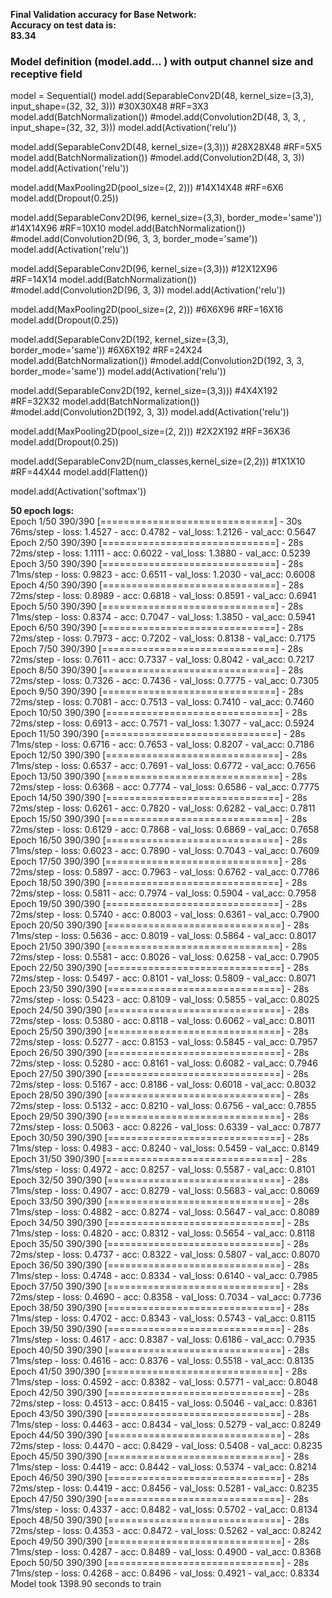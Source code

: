 <b>Final Validation accuracy for Base Network:<br>
Accuracy on test data is:</b> <br>
<b>83.34</b>

<h3>Model definition (model.add... ) with output channel size and receptive field</h3>

model = Sequential()
model.add(SeparableConv2D(48, kernel_size=(3,3), input_shape=(32, 32, 3))) #30X30X48 #RF=3X3
model.add(BatchNormalization())
#model.add(Convolution2D(48, 3, 3, , input_shape=(32, 32, 3)))
model.add(Activation('relu'))

model.add(SeparableConv2D(48, kernel_size=(3,3))) #28X28X48 #RF=5X5
model.add(BatchNormalization())
#model.add(Convolution2D(48, 3, 3))
model.add(Activation('relu'))

model.add(MaxPooling2D(pool_size=(2, 2))) #14X14X48 #RF=6X6
model.add(Dropout(0.25))

model.add(SeparableConv2D(96, kernel_size=(3,3), border_mode='same')) #14X14X96 #RF=10X10
model.add(BatchNormalization())
#model.add(Convolution2D(96, 3, 3, border_mode='same'))
model.add(Activation('relu'))

model.add(SeparableConv2D(96, kernel_size=(3,3))) #12X12X96 #RF=14X14
model.add(BatchNormalization())
#model.add(Convolution2D(96, 3, 3))
model.add(Activation('relu'))


model.add(MaxPooling2D(pool_size=(2, 2))) #6X6X96 #RF=16X16
model.add(Dropout(0.25))

model.add(SeparableConv2D(192, kernel_size=(3,3), border_mode='same')) #6X6X192 #RF=24X24
model.add(BatchNormalization())
#model.add(Convolution2D(192, 3, 3, border_mode='same'))
model.add(Activation('relu'))

model.add(SeparableConv2D(192, kernel_size=(3,3))) #4X4X192 #RF=32X32
model.add(BatchNormalization())
#model.add(Convolution2D(192, 3, 3))
model.add(Activation('relu'))

model.add(MaxPooling2D(pool_size=(2, 2))) #2X2X192 #RF=36X36
model.add(Dropout(0.25))

model.add(SeparableConv2D(num_classes,kernel_size=(2,2))) #1X1X10 #RF=44X44
model.add(Flatten())

model.add(Activation('softmax'))

<b>50 epoch logs:</b> </br>
Epoch 1/50
390/390 [==============================] - 30s 76ms/step - loss: 1.4527 - acc: 0.4782 - val_loss: 1.2126 - val_acc: 0.5647
Epoch 2/50
390/390 [==============================] - 28s 72ms/step - loss: 1.1111 - acc: 0.6022 - val_loss: 1.3880 - val_acc: 0.5239
Epoch 3/50
390/390 [==============================] - 28s 71ms/step - loss: 0.9823 - acc: 0.6511 - val_loss: 1.2030 - val_acc: 0.6008
Epoch 4/50
390/390 [==============================] - 28s 72ms/step - loss: 0.8989 - acc: 0.6818 - val_loss: 0.8591 - val_acc: 0.6941
Epoch 5/50
390/390 [==============================] - 28s 71ms/step - loss: 0.8374 - acc: 0.7047 - val_loss: 1.3850 - val_acc: 0.5941
Epoch 6/50
390/390 [==============================] - 28s 72ms/step - loss: 0.7973 - acc: 0.7202 - val_loss: 0.8138 - val_acc: 0.7175
Epoch 7/50
390/390 [==============================] - 28s 72ms/step - loss: 0.7611 - acc: 0.7337 - val_loss: 0.8042 - val_acc: 0.7217
Epoch 8/50
390/390 [==============================] - 28s 72ms/step - loss: 0.7326 - acc: 0.7436 - val_loss: 0.7775 - val_acc: 0.7305
Epoch 9/50
390/390 [==============================] - 28s 72ms/step - loss: 0.7081 - acc: 0.7513 - val_loss: 0.7410 - val_acc: 0.7460
Epoch 10/50
390/390 [==============================] - 28s 72ms/step - loss: 0.6913 - acc: 0.7571 - val_loss: 1.3077 - val_acc: 0.5924
Epoch 11/50
390/390 [==============================] - 28s 71ms/step - loss: 0.6716 - acc: 0.7653 - val_loss: 0.8207 - val_acc: 0.7186
Epoch 12/50
390/390 [==============================] - 28s 71ms/step - loss: 0.6537 - acc: 0.7691 - val_loss: 0.6772 - val_acc: 0.7656
Epoch 13/50
390/390 [==============================] - 28s 72ms/step - loss: 0.6368 - acc: 0.7774 - val_loss: 0.6586 - val_acc: 0.7775
Epoch 14/50
390/390 [==============================] - 28s 72ms/step - loss: 0.6261 - acc: 0.7820 - val_loss: 0.6282 - val_acc: 0.7811
Epoch 15/50
390/390 [==============================] - 28s 72ms/step - loss: 0.6129 - acc: 0.7868 - val_loss: 0.6869 - val_acc: 0.7658
Epoch 16/50
390/390 [==============================] - 28s 71ms/step - loss: 0.6023 - acc: 0.7890 - val_loss: 0.7043 - val_acc: 0.7609
Epoch 17/50
390/390 [==============================] - 28s 72ms/step - loss: 0.5897 - acc: 0.7963 - val_loss: 0.6762 - val_acc: 0.7786
Epoch 18/50
390/390 [==============================] - 28s 72ms/step - loss: 0.5811 - acc: 0.7974 - val_loss: 0.5904 - val_acc: 0.7958
Epoch 19/50
390/390 [==============================] - 28s 72ms/step - loss: 0.5740 - acc: 0.8003 - val_loss: 0.6361 - val_acc: 0.7900
Epoch 20/50
390/390 [==============================] - 28s 71ms/step - loss: 0.5636 - acc: 0.8019 - val_loss: 0.5864 - val_acc: 0.8017
Epoch 21/50
390/390 [==============================] - 28s 72ms/step - loss: 0.5581 - acc: 0.8026 - val_loss: 0.6258 - val_acc: 0.7905
Epoch 22/50
390/390 [==============================] - 28s 72ms/step - loss: 0.5497 - acc: 0.8101 - val_loss: 0.5809 - val_acc: 0.8071
Epoch 23/50
390/390 [==============================] - 28s 72ms/step - loss: 0.5423 - acc: 0.8109 - val_loss: 0.5855 - val_acc: 0.8025
Epoch 24/50
390/390 [==============================] - 28s 72ms/step - loss: 0.5380 - acc: 0.8118 - val_loss: 0.6062 - val_acc: 0.8011
Epoch 25/50
390/390 [==============================] - 28s 72ms/step - loss: 0.5277 - acc: 0.8153 - val_loss: 0.5845 - val_acc: 0.7957
Epoch 26/50
390/390 [==============================] - 28s 72ms/step - loss: 0.5280 - acc: 0.8161 - val_loss: 0.6082 - val_acc: 0.7946
Epoch 27/50
390/390 [==============================] - 28s 72ms/step - loss: 0.5167 - acc: 0.8186 - val_loss: 0.6018 - val_acc: 0.8032
Epoch 28/50
390/390 [==============================] - 28s 72ms/step - loss: 0.5132 - acc: 0.8210 - val_loss: 0.6756 - val_acc: 0.7855
Epoch 29/50
390/390 [==============================] - 28s 72ms/step - loss: 0.5063 - acc: 0.8226 - val_loss: 0.6339 - val_acc: 0.7877
Epoch 30/50
390/390 [==============================] - 28s 71ms/step - loss: 0.4983 - acc: 0.8240 - val_loss: 0.5459 - val_acc: 0.8149
Epoch 31/50
390/390 [==============================] - 28s 71ms/step - loss: 0.4972 - acc: 0.8257 - val_loss: 0.5587 - val_acc: 0.8101
Epoch 32/50
390/390 [==============================] - 28s 71ms/step - loss: 0.4907 - acc: 0.8279 - val_loss: 0.5683 - val_acc: 0.8069
Epoch 33/50
390/390 [==============================] - 28s 71ms/step - loss: 0.4882 - acc: 0.8274 - val_loss: 0.5647 - val_acc: 0.8089
Epoch 34/50
390/390 [==============================] - 28s 71ms/step - loss: 0.4820 - acc: 0.8312 - val_loss: 0.5654 - val_acc: 0.8118
Epoch 35/50
390/390 [==============================] - 28s 72ms/step - loss: 0.4737 - acc: 0.8322 - val_loss: 0.5807 - val_acc: 0.8070
Epoch 36/50
390/390 [==============================] - 28s 71ms/step - loss: 0.4748 - acc: 0.8334 - val_loss: 0.6140 - val_acc: 0.7985
Epoch 37/50
390/390 [==============================] - 28s 72ms/step - loss: 0.4690 - acc: 0.8358 - val_loss: 0.7034 - val_acc: 0.7736
Epoch 38/50
390/390 [==============================] - 28s 71ms/step - loss: 0.4702 - acc: 0.8343 - val_loss: 0.5743 - val_acc: 0.8115
Epoch 39/50
390/390 [==============================] - 28s 71ms/step - loss: 0.4617 - acc: 0.8387 - val_loss: 0.6186 - val_acc: 0.7935
Epoch 40/50
390/390 [==============================] - 28s 71ms/step - loss: 0.4616 - acc: 0.8376 - val_loss: 0.5518 - val_acc: 0.8135
Epoch 41/50
390/390 [==============================] - 28s 71ms/step - loss: 0.4592 - acc: 0.8382 - val_loss: 0.5771 - val_acc: 0.8048
Epoch 42/50
390/390 [==============================] - 28s 72ms/step - loss: 0.4513 - acc: 0.8415 - val_loss: 0.5046 - val_acc: 0.8361
Epoch 43/50
390/390 [==============================] - 28s 71ms/step - loss: 0.4463 - acc: 0.8434 - val_loss: 0.5279 - val_acc: 0.8249
Epoch 44/50
390/390 [==============================] - 28s 72ms/step - loss: 0.4470 - acc: 0.8429 - val_loss: 0.5408 - val_acc: 0.8235
Epoch 45/50
390/390 [==============================] - 28s 71ms/step - loss: 0.4419 - acc: 0.8442 - val_loss: 0.5374 - val_acc: 0.8214
Epoch 46/50
390/390 [==============================] - 28s 72ms/step - loss: 0.4419 - acc: 0.8456 - val_loss: 0.5281 - val_acc: 0.8235
Epoch 47/50
390/390 [==============================] - 28s 71ms/step - loss: 0.4337 - acc: 0.8482 - val_loss: 0.5702 - val_acc: 0.8134
Epoch 48/50
390/390 [==============================] - 28s 72ms/step - loss: 0.4353 - acc: 0.8472 - val_loss: 0.5262 - val_acc: 0.8242
Epoch 49/50
390/390 [==============================] - 28s 71ms/step - loss: 0.4287 - acc: 0.8489 - val_loss: 0.4900 - val_acc: 0.8368
Epoch 50/50
390/390 [==============================] - 28s 71ms/step - loss: 0.4268 - acc: 0.8496 - val_loss: 0.4921 - val_acc: 0.8334
Model took 1398.90 seconds to train

